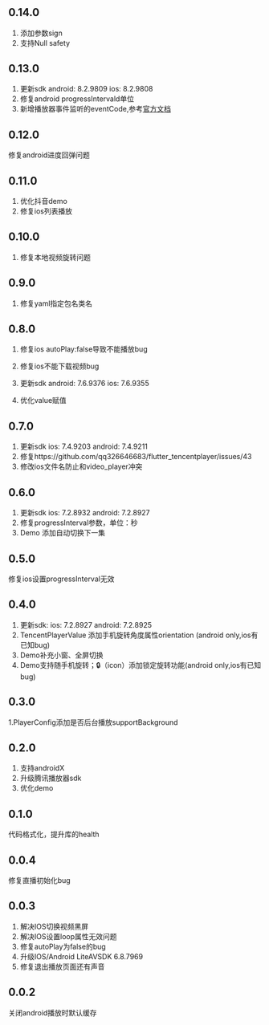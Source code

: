 #

## 0.14.0
1. 添加参数sign
2. 支持Null safety

## 0.13.0
1. 更新sdk android: 8.2.9809  ios: 8.2.9808
2. 修复android progressIntervald单位
3. 新增播放器事件监听的eventCode,参考[官方文档](https://cloud.tencent.com/document/product/881/20216#.E4.BA.8B.E4.BB.B6.E7.9B.91.E5.90.AC)

## 0.12.0
修复android进度回弹问题

## 0.11.0
1. 优化抖音demo
2. 修复ios列表播放

## 0.10.0
1. 修复本地视频旋转问题


## 0.9.0
1. 修复yaml指定包名类名

## 0.8.0
1. 修复ios autoPlay:false导致不能播放bug
2. 修复ios不能下载视频bug
3. 更新sdk android: 7.6.9376  ios: 7.6.9355

4. 优化value赋值

## 0.7.0
1. 更新sdk
ios: 7.4.9203
android: 7.4.9211
2. 修复https://github.com/qq326646683/flutter_tencentplayer/issues/43
3. 修改ios文件名防止和video_player冲突


## 0.6.0
1. 更新sdk
ios: 7.2.8932
android: 7.2.8927
2. 修复progressInterval参数，单位：秒
3. Demo 添加自动切换下一集

## 0.5.0
修复ios设置progressInterval无效

## 0.4.0
1. 更新sdk:
ios: 7.2.8927
android: 7.2.8925
2. TencentPlayerValue 添加手机旋转角度属性orientation (android only,ios有已知bug)
3. Demo补充小窗、全屏切换
4. Demo支持随手机旋转；🔒（icon）添加锁定旋转功能(android only,ios有已知bug)

## 0.3.0
1.PlayerConfig添加是否后台播放supportBackground

## 0.2.0
1. 支持androidX
2. 升级腾讯播放器sdk
3. 优化demo

## 0.1.0
代码格式化，提升库的health

## 0.0.4
修复直播初始化bug

## 0.0.3 
1. 解决IOS切换视频黑屏
2. 解决IOS设置loop属性无效问题
3. 修复autoPlay为false的bug
4. 升级IOS/Android  LiteAVSDK 6.8.7969
5. 修复退出播放页面还有声音

## 0.0.2
关闭android播放时默认缓存